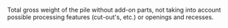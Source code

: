 ﻿Total gross weight of the pile without add-on parts, not taking into account possible processing features (cut-out's, etc.) or openings and recesses.
